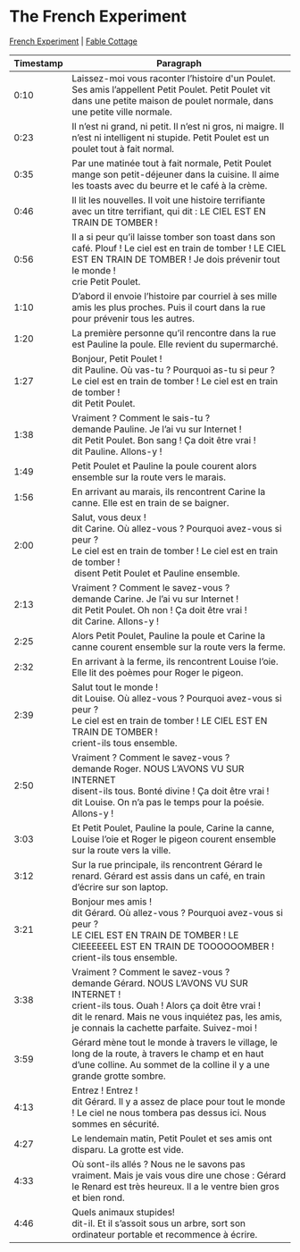 # The French Experiment

[French Experiment](https://www.thefrenchexperiment.com/stories) | [Fable Cottage](https://www.thefablecottage.com/french)

| Timestamp | Paragraph | 
|-----------|-----------|
| 0:10 | Laissez-moi vous raconter l’histoire d'un Poulet. Ses amis l’appellent Petit Poulet. Petit Poulet vit dans une petite maison de poulet normale, dans une petite ville normale. |
| 0:23 | Il n’est ni grand, ni petit. Il n’est ni gros, ni maigre. Il n’est ni intelligent ni stupide. Petit Poulet est un poulet tout à fait normal. |
| 0:35 | Par une matinée tout à fait normale, Petit Poulet mange son petit-déjeuner dans la cuisine. Il aime les toasts avec du beurre et le café à la crème. |
| 0:46 | Il lit les nouvelles. Il voit une histoire terrifiante avec un titre terrifiant, qui dit : LE CIEL EST EN TRAIN DE TOMBER ! |
| 0:56 | Il a si peur qu’il laisse tomber son toast dans son café. Plouf ! Le ciel est en train de tomber ! LE CIEL EST EN TRAIN DE TOMBER ! Je dois prévenir tout le monde ! <br> crie Petit Poulet. |
| 1:10 | D’abord il envoie l’histoire par courriel à ses mille amis les plus proches. Puis il court dans la rue pour prévenir tous les autres. |
| 1:20 | La première personne qu’il rencontre dans la rue est Pauline la poule. Elle revient du supermarché. |
| 1:27 | Bonjour, Petit Poulet ! <br> dit Pauline. Où vas-tu ? Pourquoi as-tu si peur ? <br> Le ciel est en train de tomber ! Le ciel est en train de tomber ! <br> dit Petit Poulet. |
| 1:38 | Vraiment ? Comment le sais-tu ? <br> demande Pauline.  Je l’ai vu sur Internet ! <br> dit Petit Poulet. Bon sang ! Ça doit être vrai ! <br> dit Pauline. Allons-y ! <br> |
| 1:49 | Petit Poulet et Pauline la poule courent alors ensemble sur la route vers le marais. |
| 1:56 | En arrivant au marais, ils rencontrent Carine la canne. Elle est en train de se baigner.‍ |
| 2:00 | Salut, vous deux ! <br> dit Carine. Où allez-vous ? Pourquoi avez-vous si peur ? <br> Le ciel est en train de tomber ! Le ciel est en train de tomber ! <br>‍ disent Petit Poulet et Pauline ensemble. |
| 2:13 | Vraiment ? Comment le savez-vous ? <br> demande Carine. Je l’ai vu sur Internet ! <br> dit Petit Poulet. Oh non ! Ça doit être vrai ! <br> dit Carine. Allons-y ! <br> |
| 2:25 | Alors Petit Poulet, Pauline la poule et Carine la canne courent ensemble sur la route vers la ferme. |
| 2:32 | En arrivant à la ferme, ils rencontrent Louise l’oie. Elle lit des poèmes pour Roger le pigeon. |
| 2:39 | Salut tout le monde ! <br> dit Louise. Où allez-vous ? Pourquoi avez-vous si peur ? <br> Le ciel est en train de tomber ! LE CIEL EST EN TRAIN DE TOMBER ! <br> crient-ils tous ensemble. |
| 2:50 | Vraiment ? Comment le savez-vous ? <br> demande Roger. NOUS L’AVONS VU SUR INTERNET <br> disent-ils tous. Bonté divine ! Ça doit être vrai ! <br> dit Louise. On n’a pas le temps pour la poésie. Allons-y ! <br> |
| 3:03 | Et Petit Poulet, Pauline la poule, Carine la canne, Louise l’oie et Roger le pigeon courent ensemble sur la route vers la ville. |
| 3:12 | Sur la rue principale, ils rencontrent Gérard le renard. Gérard est assis dans un café, en train d’écrire sur son laptop. |
| 3:21 | Bonjour mes amis ! <br> dit Gérard. Où allez-vous ? Pourquoi avez-vous si peur ? <br> LE CIEL EST EN TRAIN DE TOMBER ! LE CIEEEEEEL EST EN TRAIN DE TOOOOOOMBER ! <br> crient-ils tous ensemble. |
| 3:38 | Vraiment ? Comment le savez-vous ? <br> demande Gérard. NOUS L’AVONS VU SUR INTERNET ! <br> crient-ils tous. Ouah ! Alors ça doit être vrai ! <br> dit le renard. Mais ne vous inquiétez pas, les amis, je connais la cachette parfaite. Suivez-moi ! <br> |
| 3:59 | Gérard mène tout le monde à travers le village, le long de la route, à travers le champ et en haut d’une colline. Au sommet de la colline il y a une grande grotte sombre. |
| 4:13 | Entrez ! Entrez ! <br> dit Gérard. Il y a assez de place pour tout le monde ! Le ciel ne nous tombera pas dessus ici. Nous sommes en sécurité. <br> |
| 4:27 | Le lendemain matin, Petit Poulet et ses amis ont disparu. La grotte est vide.  |
| 4:33 | Où sont-ils allés ? Nous ne le savons pas vraiment. Mais je vais vous dire une chose : Gérard le Renard est très heureux. Il a le ventre bien gros et bien rond. |
| 4:46 | Quels animaux stupides! <br> dit-il. Et il s’assoit sous un arbre, sort son ordinateur portable et recommence à écrire. |

